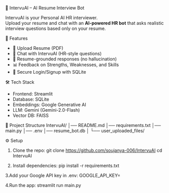  💼 IntervuAI – AI Resume Interview Bot

IntervuAI is your Personal AI HR interviewer.  
Upload your resume and chat with an **AI-powered HR bot** that asks realistic interview questions based only on your resume.



 🚀 Features
- 📄 Upload Resume (PDF)
- 💬 Chat with IntervuAI (HR-style questions)
- 🎯 Resume-grounded responses (no hallucination)
- 📊 Feedback on Strengths, Weaknesses, and Skills
- 🔑 Secure Login/Signup with SQLite



 🛠️ Tech Stack
- Frontend: Streamlit
- Database: SQLite
- Embeddings: Google Generative AI
- LLM: Gemini (Gemini-2.0-Flash)
- Vector DB: FAISS



📂 Project Structure
IntervuAI/
│── README.md
│── requirements.txt
│── main.py
│── .env
│── resume_bot.db
│
└── user_uploaded_files/

⚙️ Setup

1. Clone the repo:
   git clone https://github.com/soujanya-006/IntervuAI
   cd IntervuAI

2. Install dependencies:
pip install -r requirements.txt

3.Add your Google API key in .env:
GOOGLE_API_KEY= 

4.Run the app:
streamlit run main.py